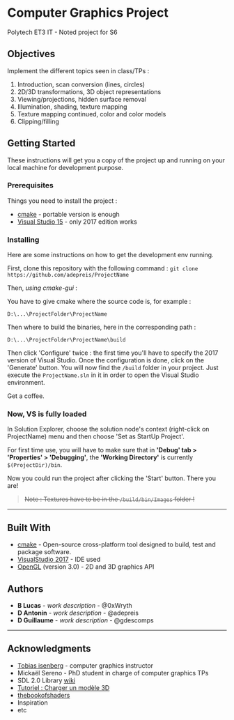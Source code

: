 # Computer Graphics Project

Polytech ET3 IT - Noted project for S6

## Objectives

Implement the different topics seen in class/TPs :

1. Introduction, scan conversion (lines, circles)
2. 2D/3D transformations, 3D object representations
3. Viewing/projections, hidden surface removal
4. Illumination, shading, texture mapping
5. Texture mapping continued, color and color models
6. Clipping/filling

## Getting Started

These instructions will get you a copy of the project up and running on your local machine for development purpose.

### Prerequisites

Things you need to install the project :

- [cmake](https://cmake.org/download/) - portable version is enough
- [Visual Studio 15](https://visualstudio.microsoft.com/fr/vs/older-downloads/) - only 2017 edition works

### Installing

Here are some instructions on how to get the development env running.

First, clone this repository with the following command :
`git clone https://github.com/adepreis/ProjectName`


Then, *using cmake-gui* :

You have to give cmake where the source code is, for example :

```
D:\...\ProjectFolder\ProjectName
```

Then where to build the binaries, here in the corresponding path :

```
D:\...\ProjectFolder\ProjectName\build
```

Then click 'Configure' twice : the first time you'll have to specify the 2017 version of Visual Studio.
Once the configuration is done, click on the 'Generate' button.
You will now find the `/build` folder in your project. Just execute the `ProjectName.sln` in it in order to open the Visual Studio environment.

Get a coffee.

### Now, VS is fully loaded
In Solution Explorer, choose the solution node's context (right-click on ProjectName) menu and then choose 'Set as StartUp Project'.

For first time use, you will have to make sure that in **'Debug' tab > 'Properties' > 'Debugging'**, the **'Working Directory'** is currently `$(ProjectDir)/bin`.

Now you could run the project after clicking the 'Start' button. There you are!

> ~~Note : Textures have to be in the `/build/bin/Images` folder !~~

---

## Built With

* [cmake](https://cmake.org/) - Open-source cross-platform tool designed to build, test and package software.
* [VisualStudio 2017](https://visualstudio.microsoft.com/fr/vs/) - IDE used
* [OpenGL](https://www.opengl.org/) (version 3.0) - 2D and 3D graphics API

## Authors

* **B Lucas** - *work description* - @0xWryth
* **D Antonin** - *work description* - @adepreis
* **D Guillaume** - *work description* - @gdescomps

---

## Acknowledgments

* [Tobias isenberg](http://tobias.isenberg.cc/) - computer graphics instructor
* Mickaël Sereno - PhD student in charge of computer graphics TPs
* SDL 2.0 Library [wiki](https://wiki.libsdl.org/)
* [Tutoriel : Charger un modèle 3D](http://www.opengl-tutorial.org/fr/beginners-tutorials/tutorial-7-model-loading/)
* [thebookofshaders](https://thebookofshaders.com/)
* Inspiration
* etc
